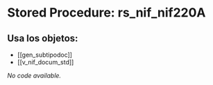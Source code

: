 # Stored Procedure: rs_nif_nif220A

## Usa los objetos:
- [[gen_subtipodoc]]
- [[v_nif_docum_std]]

*No code available.*

